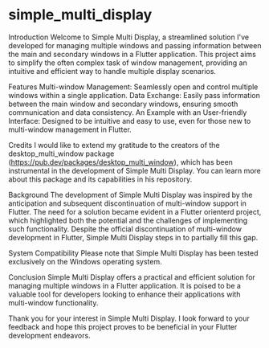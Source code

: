# simple_multi_display

Introduction
Welcome to Simple Multi Display, a streamlined solution I've developed for managing multiple windows and passing information between the main and secondary windows in a Flutter application. This project aims to simplify the often complex task of window management, providing an intuitive and efficient way to handle multiple display scenarios.

Features
Multi-window Management: Seamlessly open and control multiple windows within a single application.
Data Exchange: Easily pass information between the main window and secondary windows, ensuring smooth communication and data consistency.
An Example with an User-friendly Interface: Designed to be intuitive and easy to use, even for those new to multi-window management in Flutter.

Credits
I would like to extend my gratitude to the creators of the desktop_multi_window package (https://pub.dev/packages/desktop_multi_window), which has been instrumental in the development of Simple Multi Display. You can learn more about this package and its capabilities in his repository.

Background
The development of Simple Multi Display was inspired by the anticipation and subsequent discontinuation of multi-window support in Flutter. The need for a solution became evident in a Flutter orienterd project, which highlighted both the potential and the challenges of implementing such functionality. Despite the official discontinuation of multi-window development in Flutter, Simple Multi Display steps in to partially fill this gap.

System Compatibility
Please note that Simple Multi Display has been tested exclusively on the Windows operating system. 

Conclusion
Simple Multi Display offers a practical and efficient solution for managing multiple windows in a Flutter application. It is poised to be a valuable tool for developers looking to enhance their applications with multi-window functionality.

Thank you for your interest in Simple Multi Display. I look forward to your feedback and hope this project proves to be beneficial in your Flutter development endeavors.